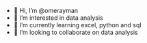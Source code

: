 - 👋 Hi, I’m @omerayman
- 👀 I’m interested in data analysis
- 🌱 I’m currently learning excel, python and sql
- 💞️ I’m looking to collaborate on data analysis

<!---
omerayman/omerayman is a ✨ special ✨ repository because its `README.md` (this file) appears on your GitHub profile.
You can click the Preview link to take a look at your changes.
--->
